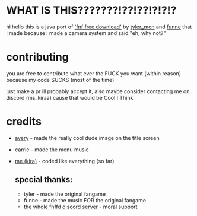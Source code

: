 # WHAT IS THIS???????!??!??!?!?!?
hi hello this is a java port of ['fnf free download'](https://gamejolt.com/games/fridaynightfunkin/705302) by [tyler_mon](https://twitter.com/fregy_fregger) and [funne](https://soundcloud.com/funne-man) that i made because i made a camera system and said "eh, why not?"

# contributing

you are free to contribute what ever the FUCK you want (within reason) because my code SUCKS (most of the time)

just make a pr ill probably accept it, also maybe consider contacting me on discord (ms_kiraa) cause that would be Cool I Think

# credits

* [avery](https://twitter.com/averydoesstuf) - made the really cool dude image on the title screen
* carrie - made the menu music
* [me (kira)](https://twitter.com/ms_kiraa_) - coded like everything (so far)

    ## special thanks:
    * tyler - made the original fangame
    * funne - made the music FOR the original fangame
    * [the whole fnffd discord server](https://example.com) - moral support
